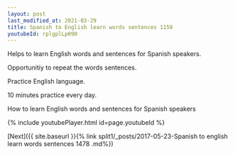 ```yaml
---
layout: post
last_modified_at: 2021-03-29
title: Spanish to English learn words sentences 1159 
youtubeId: rplgplLp090
---
```

 
 
Helps to learn English words and sentences for Spanish speakers.

Opportunitiy to repeat the words sentences. 

Practice English language. 
 
10 minutes practice every day. 
 
How to learn English words and sentences for Spanish speakers 
 
{% include youtubePlayer.html id=page.youtubeId %}
 
 
[Next]({{ site.baseurl }}{% link  split1/_posts/2017-05-23-Spanish to english learn words sentences 1478 .md%})
 
